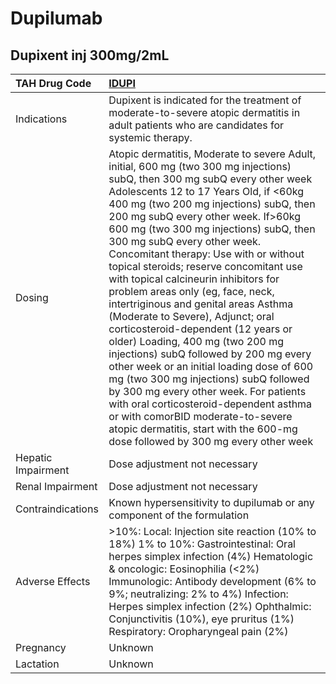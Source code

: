 # Dupilumab

## Dupixent inj 300mg/2mL

| TAH Drug Code      | [**IDUPI**](https://www.tahsda.org.tw/drugs/hissearch.php?drug_code=IDUPI)                                                                                                                                                                                                                                                                                                                                                                                                                                                                                                                                                                                                                                                                                                                                                                                                                                                                                                                 |
|:-------------------|:-------------------------------------------------------------------------------------------------------------------------------------------------------------------------------------------------------------------------------------------------------------------------------------------------------------------------------------------------------------------------------------------------------------------------------------------------------------------------------------------------------------------------------------------------------------------------------------------------------------------------------------------------------------------------------------------------------------------------------------------------------------------------------------------------------------------------------------------------------------------------------------------------------------------------------------------------------------------------------------------|
| Indications        | Dupixent is indicated for the treatment of moderate-to-severe atopic dermatitis in adult patients who are candidates for systemic therapy.                                                                                                                                                                                                                                                                                                                                                                                                                                                                                                                                                                                                                                                                                                                                                                                                                                                 |
| Dosing             | Atopic dermatitis, Moderate to severe Adult, initial, 600 mg (two 300 mg injections) subQ, then 300 mg subQ every other week Adolescents 12 to 17 Years Old, if <60kg 400 mg (two 200 mg injections) subQ, then 200 mg subQ every other week. If>60kg 600 mg (two 300 mg injections) subQ, then 300 mg subQ every other week. Concomitant therapy: Use with or without topical steroids; reserve concomitant use with topical calcineurin inhibitors for problem areas only (eg, face, neck, intertriginous and genital areas Asthma (Moderate to Severe), Adjunct; oral corticosteroid-dependent (12 years or older) Loading, 400 mg (two 200 mg injections) subQ followed by 200 mg every other week or an initial loading dose of 600 mg (two 300 mg injections) subQ followed by 300 mg every other week. For patients with oral corticosteroid-dependent asthma or with comorBID moderate-to-severe atopic dermatitis, start with the 600-mg dose followed by 300 mg every other week |
| Hepatic Impairment | Dose adjustment not necessary                                                                                                                                                                                                                                                                                                                                                                                                                                                                                                                                                                                                                                                                                                                                                                                                                                                                                                                                                              |
| Renal Impairment   | Dose adjustment not necessary                                                                                                                                                                                                                                                                                                                                                                                                                                                                                                                                                                                                                                                                                                                                                                                                                                                                                                                                                              |
| Contraindications  | Known hypersensitivity to dupilumab or any component of the formulation                                                                                                                                                                                                                                                                                                                                                                                                                                                                                                                                                                                                                                                                                                                                                                                                                                                                                                                    |
| Adverse Effects    | >10%: Local: Injection site reaction (10% to 18%) 1% to 10%: Gastrointestinal: Oral herpes simplex infection (4%) Hematologic & oncologic: Eosinophilia (<2%) Immunologic: Antibody development (6% to 9%; neutralizing: 2% to 4%) Infection: Herpes simplex infection (2%) Ophthalmic: Conjunctivitis (10%), eye pruritus (1%) Respiratory: Oropharyngeal pain (2%)                                                                                                                                                                                                                                                                                                                                                                                                                                                                                                                                                                                                                       |
| Pregnancy          | Unknown                                                                                                                                                                                                                                                                                                                                                                                                                                                                                                                                                                                                                                                                                                                                                                                                                                                                                                                                                                                    |
| Lactation          | Unknown                                                                                                                                                                                                                                                                                                                                                                                                                                                                                                                                                                                                                                                                                                                                                                                                                                                                                                                                                                                    |


